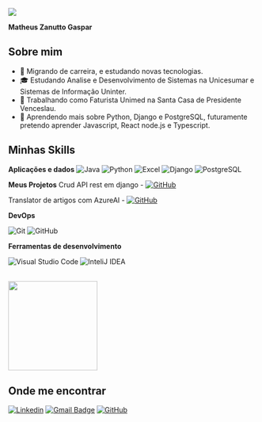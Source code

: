 ![](https://komarev.com/ghpvc/?username=zanutt&color=006bed)

**Matheus Zanutto Gaspar** 

## Sobre mim

- 🤔 Migrando de carreira, e estudando novas tecnologias.
- 🎓 Estudando Analise e Desenvolvimento de Sistemas na Unicesumar e Sistemas de Informação Uninter.
- 💼 Trabalhando como Faturista Unimed na Santa Casa de Presidente Venceslau.
- 🌱 Aprendendo mais sobre Python, Django e PostgreSQL, futuramente pretendo aprender Javascript, React node.js e Typescript.

## Minhas Skills

**Aplicações e dados**
![Java](https://img.shields.io/badge/Java-ED8B00?style=for-the-badge&logo=openjdk&logoColor=white)
![Python](https://img.shields.io/badge/Python-14354C?style=for-the-badge&logo=python&logoColor=white)
![Excel](https://img.shields.io/badge/Microsoft_Excel-217346?style=for-the-badge&logo=microsoft-excel&logoColor=white)
![Django](https://img.shields.io/badge/Django-092E20?style=for-the-badge&logo=django&logoColor=white)
![PostgreSQL](https://img.shields.io/badge/PostgreSQL-316192?style=for-the-badge&logo=postgresql&logoColor=white)




**Meus Projetos**
Crud API rest em django - [![GitHub](https://img.shields.io/badge/-GitHub-333333?style=flat&logo=github)](https://github.com/zanutt/DjangoApiCrud)

Translator de artigos com AzureAI - [![GitHub](https://img.shields.io/badge/-GitHub-333333?style=flat&logo=github)]((https://github.com/zanutt/AzureAI-DIO))


**DevOps**

![Git](https://img.shields.io/badge/-Git-333333?style=flat&logo=git)
![GitHub](https://img.shields.io/badge/-GitHub-333333?style=flat&logo=github)

**Ferramentas de desenvolvimento**

![Visual Studio Code](https://img.shields.io/badge/-Visual%20Studio%20Code-333333?style=flat&logo=visual-studio-code&logoColor=007ACC)
![InteliJ IDEA](https://img.shields.io/badge/Intellij%20Idea-000?logo=intellij-idea&style=for-the-badge)

<br/>

<a href="https://github.com/zanutt" title="Perfil do Matheus Z">
  <img height="180em" src="https://github-readme-stats.vercel.app/api?username=zanutt&theme=dracula&show_icons=true" />
</a>

## Onde me encontrar

[![Linkedin](https://img.shields.io/badge/-Matheus_Zanutto-blue?style=flat-square&logo=Linkedin&logoColor=white&link=https://www.linkedin.com/in/matheus-zanutto-gaspar/)](https://www.linkedin.com/in/matheus-zanutto-gaspar/)
[![Gmail Badge](https://img.shields.io/badge/-matszanutto@gmail.com-006bed?style=flat-square&logo=Gmail&logoColor=white&link=mailto:matszanutto@gmail.com)](mailto:matszanutto@gmail.com)
[![GitHub](https://img.shields.io/github/followers/zanutt?label=follow&style=social)](https://github.com/zanutt)
